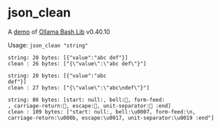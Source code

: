 # json_clean

A [demo](../README.md#demos) of [Ollama Bash Lib](https://github.com/attogram/ollama-bash-lib) v0.40.10

Usage: `json_clean "string"`


```
string: 20 bytes: [{"value":"abc def"}]
clean : 26 bytes: ["{\"value\":\"abc def\"}"]
```

```
string: 20 bytes: [{"value":"abc
def"}]
clean : 27 bytes: ["{\"value\":\"abc\ndef\"}"]
```

```
string: 86 bytes: [start: null:, bell:, form-feed:
, carriage-return:, escape:, unit-separator: :end]
clean : 109 bytes: ["start: null:, bell:\u0007, form-feed:\n, carriage-return:\u000b, escape:\u0017, unit-separator:\u0019 :end"]
```
